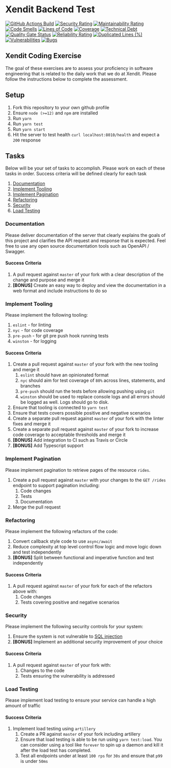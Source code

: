 # Xendit Backend Test

[![GitHub Actions Build](https://github.com/rafiandria23/xendit-backend-test/actions/workflows/ci.yaml/badge.svg)](https://github.com/rafiandria23/xendit-backend-test/actions/workflows/ci.yaml)
[![Security Rating](https://sonarcloud.io/api/project_badges/measure?project=rafiandria23_xendit-backend-test&metric=security_rating)](https://sonarcloud.io/summary/new_code?id=rafiandria23_xendit-backend-test)
[![Maintainability Rating](https://sonarcloud.io/api/project_badges/measure?project=rafiandria23_xendit-backend-test&metric=sqale_rating)](https://sonarcloud.io/summary/new_code?id=rafiandria23_xendit-backend-test)
[![Code Smells](https://sonarcloud.io/api/project_badges/measure?project=rafiandria23_xendit-backend-test&metric=code_smells)](https://sonarcloud.io/summary/new_code?id=rafiandria23_xendit-backend-test)
[![Lines of Code](https://sonarcloud.io/api/project_badges/measure?project=rafiandria23_xendit-backend-test&metric=ncloc)](https://sonarcloud.io/summary/new_code?id=rafiandria23_xendit-backend-test)
[![Coverage](https://sonarcloud.io/api/project_badges/measure?project=rafiandria23_xendit-backend-test&metric=coverage)](https://sonarcloud.io/summary/new_code?id=rafiandria23_xendit-backend-test)
[![Technical Debt](https://sonarcloud.io/api/project_badges/measure?project=rafiandria23_xendit-backend-test&metric=sqale_index)](https://sonarcloud.io/summary/new_code?id=rafiandria23_xendit-backend-test)
[![Quality Gate Status](https://sonarcloud.io/api/project_badges/measure?project=rafiandria23_xendit-backend-test&metric=alert_status)](https://sonarcloud.io/summary/new_code?id=rafiandria23_xendit-backend-test)
[![Reliability Rating](https://sonarcloud.io/api/project_badges/measure?project=rafiandria23_xendit-backend-test&metric=reliability_rating)](https://sonarcloud.io/summary/new_code?id=rafiandria23_xendit-backend-test)
[![Duplicated Lines (%)](https://sonarcloud.io/api/project_badges/measure?project=rafiandria23_xendit-backend-test&metric=duplicated_lines_density)](https://sonarcloud.io/summary/new_code?id=rafiandria23_xendit-backend-test)
[![Vulnerabilities](https://sonarcloud.io/api/project_badges/measure?project=rafiandria23_xendit-backend-test&metric=vulnerabilities)](https://sonarcloud.io/summary/new_code?id=rafiandria23_xendit-backend-test)
[![Bugs](https://sonarcloud.io/api/project_badges/measure?project=rafiandria23_xendit-backend-test&metric=bugs)](https://sonarcloud.io/summary/new_code?id=rafiandria23_xendit-backend-test)

## Xendit Coding Exercise

The goal of these exercises are to assess your proficiency in software engineering that is related to the daily work that we do at Xendit. Please follow the instructions below to complete the assessment.

## Setup

1. Fork this repository to your own github profile
2. Ensure `node (>=12)` and `npm` are installed
3. Run `yarn`
4. Run `yarn test`
5. Run `yarn start`
6. Hit the server to test health `curl localhost:8010/health` and expect a `200` response

## Tasks

Below will be your set of tasks to accomplish. Please work on each of these tasks in order. Success criteria will be defined clearly for each task

1. [Documentation](#documentation)
2. [Implement Tooling](#implement-tooling)
3. [Implement Pagination](#implement-pagination)
4. [Refactoring](#refactoring)
5. [Security](#security)
6. [Load Testing](#load-testing)

### Documentation

Please deliver documentation of the server that clearly explains the goals of this project and clarifies the API request and response that is expected.
Feel free to use any open source documentation tools such as OpenAPI / Swagger.

#### Success Criteria

1. A pull request against `master` of your fork with a clear description of the change and purpose and merge it
2. **[BONUS]** Create an easy way to deploy and view the documentation in a web format and include instructions to do so

### Implement Tooling

Please implement the following tooling:

1. `eslint` - for linting
2. `nyc` - for code coverage
3. `pre-push` - for git pre push hook running tests
4. `winston` - for logging

#### Success Criteria

1. Create a pull request against `master` of your fork with the new tooling and merge it
    1. `eslint` should have an opinionated format
    2. `nyc` should aim for test coverage of `80%` across lines, statements, and branches
    3. `pre-push` should run the tests before allowing pushing using `git`
    4. `winston` should be used to replace console logs and all errors should be logged as well. Logs should go to disk.
2. Ensure that tooling is connected to `yarn test`
3. Ensure that tests covers possible positive and negative scenarios
4. Create a separate pull request against `master` of your fork with the linter fixes and merge it
5. Create a separate pull request against `master` of your fork to increase code coverage to acceptable thresholds and merge it
6. **[BONUS]** Add integration to CI such as Travis or Circle
7. **[BONUS]** Add Typescript support

### Implement Pagination

Please implement pagination to retrieve pages of the resource `rides`.

1. Create a pull request against `master` with your changes to the `GET /rides` endpoint to support pagination including:
    1. Code changes
    2. Tests
    3. Documentation
2. Merge the pull request

### Refactoring

Please implement the following refactors of the code:

1. Convert callback style code to use `async/await`
2. Reduce complexity at top level control flow logic and move logic down and test independently
3. **[BONUS]** Split between functional and imperative function and test independently

#### Success Criteria

1. A pull request against `master` of your fork for each of the refactors above with:
    1. Code changes
    2. Tests covering positive and negative scenarios

### Security

Please implement the following security controls for your system:

1. Ensure the system is not vulnerable to [SQL injection](https://www.owasp.org/index.php/SQL_Injection)
2. **[BONUS]** Implement an additional security improvement of your choice

#### Success Criteria

1. A pull request against `master` of your fork with:
    1. Changes to the code
    2. Tests ensuring the vulnerability is addressed

### Load Testing

Please implement load testing to ensure your service can handle a high amount of traffic

#### Success Criteria

1. Implement load testing using `artillery`
    1. Create a PR against `master` of your fork including artillery
    2. Ensure that load testing is able to be run using `yarn test:load`. You can consider using a tool like `forever` to spin up a daemon and kill it after the load test has completed.
    3. Test all endpoints under at least `100 rps` for `30s` and ensure that `p99` is under `50ms`
